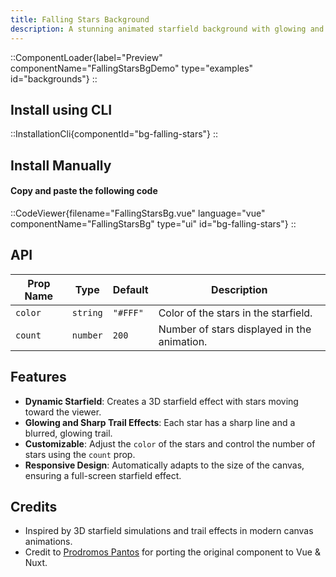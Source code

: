 ```yaml
---
title: Falling Stars Background
description: A stunning animated starfield background with glowing and sharp trail effects.
---
```


::ComponentLoader{label="Preview" componentName="FallingStarsBgDemo" type="examples" id="backgrounds"}
::

## Install using CLI

::InstallationCli{componentId="bg-falling-stars"}
::

## Install Manually

#### Copy and paste the following code

::CodeViewer{filename="FallingStarsBg.vue" language="vue" componentName="FallingStarsBg" type="ui" id="bg-falling-stars"}
::

## API

| Prop Name | Type     | Default  | Description                                 |
| --------- | -------- | -------- | ------------------------------------------- |
| `color`   | `string` | `"#FFF"` | Color of the stars in the starfield.        |
| `count`   | `number` | `200`    | Number of stars displayed in the animation. |

## Features

- **Dynamic Starfield**: Creates a 3D starfield effect with stars moving toward the viewer.
- **Glowing and Sharp Trail Effects**: Each star has a sharp line and a blurred, glowing trail.
- **Customizable**: Adjust the `color` of the stars and control the number of stars using the `count` prop.
- **Responsive Design**: Automatically adapts to the size of the canvas, ensuring a full-screen starfield effect.

## Credits

- Inspired by 3D starfield simulations and trail effects in modern canvas animations.
- Credit to [Prodromos Pantos](https://github.com/prpanto) for porting the original component to Vue & Nuxt.
